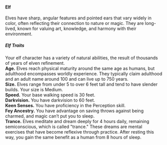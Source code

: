 #### Elf

Elves have sharp, angular features and pointed ears that vary widely in color, often reflecting their connection to nature or magic.
They are long-lived, known for valuing art, knowledge, and harmony with their environment.

##### Elf Traits
Your elf character has a variety of natural abilities, the result of thousands of years of elven refinement.
\
**Age.**
Elves reach physical maturity around the same age as humans, but adulthood encompasses worldly experience.
They typically claim adulthood and an adult name around 100 and can live up to 750 years.
\
**Size.**
Elves range from under 5 to over 6 feet tall and tend to have slender builds.
Your size is Medium.
\
**Speed.**
Your base walking speed is 30 feet.
\
**Darkvision.**
You have darkvision to 60 feet.
\
**Keen Senses.**
You have proficiency in the Perception skill.
\
**Fey Ancestry.**
You have advantage on saving throws against being charmed, and magic can’t put you to sleep.
\
**Trance.**
Elves meditate and dream deeply for 4 hours daily, remaining semiconscious, which is called "trance."
These dreams are mental exercises that have become reflexive through practice.
After resting this way, you gain the same benefit as a human from 8 hours of sleep.